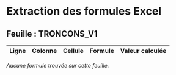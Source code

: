 # Extraction des formules Excel

## Feuille : TRONCONS_V1

| Ligne | Colonne | Cellule | Formule | Valeur calculée |
|-------|---------|---------|---------|-----------------|
_Aucune formule trouvée sur cette feuille._
